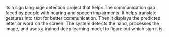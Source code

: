 its a sign language detection project that helps The communication gap faced by people with hearing and speech impairments.
It helps translate gestures into text for better communication.
Then it displays the predicted letter or word on the screen.
The system detects the hand, processes the image, and uses a trained deep learning model to figure out which sign it is.
